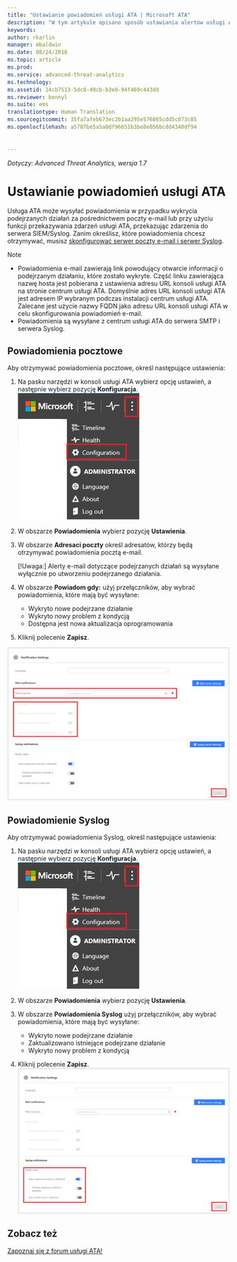 ```yaml
---
title: "Ustawianie powiadomień usługi ATA | Microsoft ATA"
description: "W tym artykule opisano sposób ustawiania alertów usługi ATA w celu otrzymywania powiadomień o wykryciu podejrzanych działań."
keywords: 
author: rkarlin
manager: mbaldwin
ms.date: 08/24/2016
ms.topic: article
ms.prod: 
ms.service: advanced-threat-analytics
ms.technology: 
ms.assetid: 14cb7513-5dc8-49cb-b3e0-94f469c443dd
ms.reviewer: bennyl
ms.suite: ems
translationtype: Human Translation
ms.sourcegitcommit: 35fa7afeb673ec2b1aa295e576865cdd5c073c85
ms.openlocfilehash: a5787be5a5a0df96651b3be8e056bcdd4340df94


---
```


*Dotyczy: Advanced Threat Analytics, wersja 1.7*



# Ustawianie powiadomień usługi ATA
Usługa ATA może wysyłać powiadomienia w przypadku wykrycia podejrzanych działań za pośrednictwem poczty e-mail lub przy użyciu funkcji przekazywania zdarzeń usługi ATA, przekazując zdarzenia do serwera SIEM/Syslog. Zanim określisz, które powiadomienia chcesz otrzymywać, musisz [skonfigurować serwer poczty e-mail i serwer Syslog](setting-syslog-email-server-settings.md).

> [!NOTE]
> -   Powiadomienia e-mail zawierają link powodujący otwarcie informacji o podejrzanym działaniu, które zostało wykryte. Część linku zawierająca nazwę hosta jest pobierana z ustawienia adresu URL konsoli usługi ATA na stronie centrum usługi ATA. Domyślnie adres URL konsoli usługi ATA jest adresem IP wybranym podczas instalacji centrum usługi ATA.  Zalecane jest użycie nazwy FQDN jako adresu URL konsoli usługi ATA w celu skonfigurowania powiadomień e-mail.
> -   Powiadomienia są wysyłane z centrum usługi ATA do serwera SMTP i serwera Syslog.

## Powiadomienia pocztowe
Aby otrzymywać powiadomienia pocztowe, określ następujące ustawienia:


1. Na pasku narzędzi w konsoli usługi ATA wybierz opcję ustawień, a następnie wybierz pozycję **Konfiguracja**.
![Ikona ustawień konfiguracji usługi ATA](media/ATA-config-icon.JPG)

2. W obszarze **Powiadomienia** wybierz pozycję **Ustawienia**.
3. W obszarze **Adresaci poczty** określ adresatów, którzy będą otrzymywać powiadomienia pocztą e-mail.

    [!Uwaga:] Alerty e-mail dotyczące podejrzanych działań są wysyłane wyłącznie po utworzeniu podejrzanego działania.

4. W obszarze **Powiadom gdy:** użyj przełączników, aby wybrać powiadomienia, które mają być wysyłane:

    - Wykryto nowe podejrzane działanie
    - Wykryto nowy problem z kondycją
    - Dostępna jest nowa aktualizacja oprogramowania

5. Kliknij polecenie **Zapisz**.

![Obraz ustawień powiadomień pocztowych usługi ATA](media/ATA-mail-notification-settings-1.7.png)


## Powiadomienie Syslog

Aby otrzymywać powiadomienia Syslog, określ następujące ustawienia:


1. Na pasku narzędzi w konsoli usługi ATA wybierz opcję ustawień, a następnie wybierz pozycję **Konfiguracja**.
![Ikona ustawień konfiguracji usługi ATA](media/ATA-config-icon.JPG)

2. W obszarze **Powiadomienia** wybierz pozycję **Ustawienia**.
3. W obszarze **Powiadomienia Syslog** użyj przełączników, aby wybrać powiadomienia, które mają być wysyłane:


    - Wykryto nowe podejrzane działanie
    - Zaktualizowano istniejące podejrzane działanie
    - Wykryto nowy problem z kondycją
5. Kliknij polecenie **Zapisz**.
![Ilustracja ustawień powiadomień usługi ATA](media/ATA-syslog-notification-settings-1.7.png)




## Zobacz też
[Zapoznaj się z forum usługi ATA!](https://social.technet.microsoft.com/Forums/security/home?forum=mata)



<!--HONumber=Aug16_HO5-->


